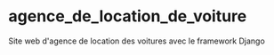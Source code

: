 # agence_de_location_de_voiture
Site web d'agence de location des voitures avec le framework Django
